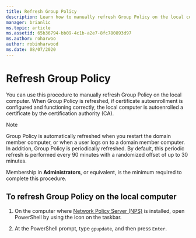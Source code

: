 ```yaml
---
title: Refresh Group Policy
description: Learn how to manually refresh Group Policy on the local computer.
manager: brianlic
ms.topic: article
ms.assetid: 65b36794-bb09-4c1b-a2e7-8fc780893d97
ms.author: roharwoo
author: robinharwood
ms.date: 08/07/2020
---
```

# Refresh Group Policy

You can use this procedure to manually refresh Group Policy on the local computer. When Group Policy is refreshed, if certificate autoenrollment is configured and functioning correctly, the local computer is autoenrolled a certificate by the certification authority (CA).

> [!NOTE]
> Group Policy is automatically refreshed when you restart the domain member computer, or when a user logs on to a domain member computer. In addition, Group Policy is periodically refreshed. By default, this periodic refresh is performed every 90 minutes with a randomized offset of up to 30 minutes.

Membership in **Administrators**, or equivalent, is the minimum required to complete this procedure.

## To refresh Group Policy on the local computer

1. On the computer where [Network Policy Server (NPS)](/windows-server/networking/technologies/nps/nps-top) is installed, open PowerShell by using the icon on the taskbar.

2. At the PowerShell prompt, type `gpupdate`, and then press `Enter`.
